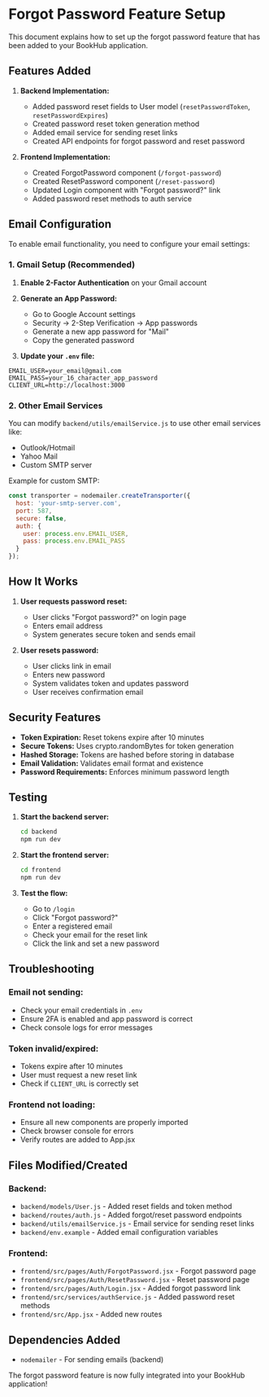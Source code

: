 # Forgot Password Feature Setup

This document explains how to set up the forgot password feature that has been added to your BookHub application.

## Features Added

1. **Backend Implementation:**
   - Added password reset fields to User model (`resetPasswordToken`, `resetPasswordExpires`)
   - Created password reset token generation method
   - Added email service for sending reset links
   - Created API endpoints for forgot password and reset password

2. **Frontend Implementation:**
   - Created ForgotPassword component (`/forgot-password`)
   - Created ResetPassword component (`/reset-password`)
   - Updated Login component with "Forgot password?" link
   - Added password reset methods to auth service

## Email Configuration

To enable email functionality, you need to configure your email settings:

### 1. Gmail Setup (Recommended)

1. **Enable 2-Factor Authentication** on your Gmail account
2. **Generate an App Password:**
   - Go to Google Account settings
   - Security → 2-Step Verification → App passwords
   - Generate a new app password for "Mail"
   - Copy the generated password

3. **Update your `.env` file:**
```env
EMAIL_USER=your_email@gmail.com
EMAIL_PASS=your_16_character_app_password
CLIENT_URL=http://localhost:3000
```

### 2. Other Email Services

You can modify `backend/utils/emailService.js` to use other email services like:
- Outlook/Hotmail
- Yahoo Mail
- Custom SMTP server

Example for custom SMTP:
```javascript
const transporter = nodemailer.createTransporter({
  host: 'your-smtp-server.com',
  port: 587,
  secure: false,
  auth: {
    user: process.env.EMAIL_USER,
    pass: process.env.EMAIL_PASS
  }
});
```

## How It Works

1. **User requests password reset:**
   - User clicks "Forgot password?" on login page
   - Enters email address
   - System generates secure token and sends email

2. **User resets password:**
   - User clicks link in email
   - Enters new password
   - System validates token and updates password
   - User receives confirmation email

## Security Features

- **Token Expiration:** Reset tokens expire after 10 minutes
- **Secure Tokens:** Uses crypto.randomBytes for token generation
- **Hashed Storage:** Tokens are hashed before storing in database
- **Email Validation:** Validates email format and existence
- **Password Requirements:** Enforces minimum password length

## Testing

1. **Start the backend server:**
   ```bash
   cd backend
   npm run dev
   ```

2. **Start the frontend server:**
   ```bash
   cd frontend
   npm run dev
   ```

3. **Test the flow:**
   - Go to `/login`
   - Click "Forgot password?"
   - Enter a registered email
   - Check your email for the reset link
   - Click the link and set a new password

## Troubleshooting

### Email not sending:
- Check your email credentials in `.env`
- Ensure 2FA is enabled and app password is correct
- Check console logs for error messages

### Token invalid/expired:
- Tokens expire after 10 minutes
- User must request a new reset link
- Check if `CLIENT_URL` is correctly set

### Frontend not loading:
- Ensure all new components are properly imported
- Check browser console for errors
- Verify routes are added to App.jsx

## Files Modified/Created

### Backend:
- `backend/models/User.js` - Added reset fields and token method
- `backend/routes/auth.js` - Added forgot/reset password endpoints
- `backend/utils/emailService.js` - Email service for sending reset links
- `backend/env.example` - Added email configuration variables

### Frontend:
- `frontend/src/pages/Auth/ForgotPassword.jsx` - Forgot password page
- `frontend/src/pages/Auth/ResetPassword.jsx` - Reset password page
- `frontend/src/pages/Auth/Login.jsx` - Added forgot password link
- `frontend/src/services/authService.js` - Added password reset methods
- `frontend/src/App.jsx` - Added new routes

## Dependencies Added

- `nodemailer` - For sending emails (backend)

The forgot password feature is now fully integrated into your BookHub application!
